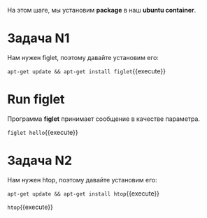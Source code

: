 На этом шаге, мы установим **package** в наш **ubuntu container**.

# Задача N1
Нам нужен figlet, поэтому давайте установим его:

`apt-get update && apt-get install figlet`{{execute}}

# Run figlet
 Программа **figlet** принимает сообщение в качестве параметра.

`figlet hello`{{execute}}

# Задача N2
Нам нужен htop, поэтому давайте установим его:

`apt-get update && apt-get install htop`{{execute}}

`htop`{{execute}}

